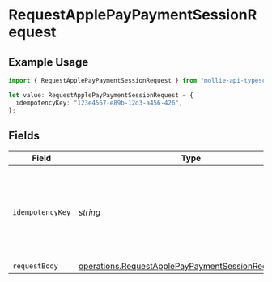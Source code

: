 # RequestApplePayPaymentSessionRequest

## Example Usage

```typescript
import { RequestApplePayPaymentSessionRequest } from "mollie-api-typescript/models/operations";

let value: RequestApplePayPaymentSessionRequest = {
  idempotencyKey: "123e4567-e89b-12d3-a456-426",
};
```

## Fields

| Field                                                                                                                      | Type                                                                                                                       | Required                                                                                                                   | Description                                                                                                                | Example                                                                                                                    |
| -------------------------------------------------------------------------------------------------------------------------- | -------------------------------------------------------------------------------------------------------------------------- | -------------------------------------------------------------------------------------------------------------------------- | -------------------------------------------------------------------------------------------------------------------------- | -------------------------------------------------------------------------------------------------------------------------- |
| `idempotencyKey`                                                                                                           | *string*                                                                                                                   | :heavy_minus_sign:                                                                                                         | A unique key to ensure idempotent requests. This key should be a UUID v4 string.                                           | 123e4567-e89b-12d3-a456-426                                                                                                |
| `requestBody`                                                                                                              | [operations.RequestApplePayPaymentSessionRequestBody](../../models/operations/requestapplepaypaymentsessionrequestbody.md) | :heavy_minus_sign:                                                                                                         | N/A                                                                                                                        |                                                                                                                            |